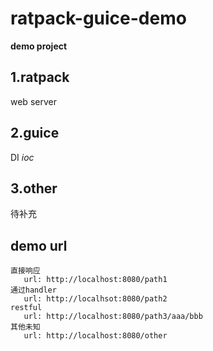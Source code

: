 # ratpack-guice-demo

**demo project**

## 1.ratpack
web server

## 2.guice
DI  *ioc*

## 3.other
待补充


## demo url
```
直接响应
   url: http://localhost:8080/path1
通过handler
   url: http://localhsot:8080/path2
restful
   url: http://localhost:8080/path3/aaa/bbb
其他未知   
   url: http://localhost:8080/other
```


